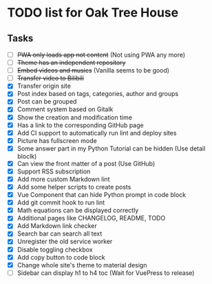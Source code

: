 # TODO list for Oak Tree House

## Tasks

- [ ] <del>PWA only loads app not content</del> (Not using PWA any more)
- [ ] <del>Theme has an independent repository</del>
- [ ] <del>Embed videos and musics</del> (Vanilla seems to be good)
- [ ] <del>Transfer video to Bilibili</del>
- [x] Transfer origin site
- [x] Post index based on tags, categories, author and groups
- [x] Post can be grouped
- [x] Comment system based on Gitalk
- [x] Show the creation and modification time
- [x] Has a link to the corresponding GitHub page
- [x] Add CI support to automatically run lint and deploy sites
- [x] Picture has fullscreen mode
- [x] Some answer part in my Python Tutorial can be hidden (Use detail bloclk)
- [x] Can view the front matter of a post (Use GitHub)
- [x] Support RSS subscription
- [x] Add more custom Markdown lint
- [x] Add some helper scripts to create posts
- [x] Vue Component that can hide Python prompt in code block
- [x] Add git commit hook to run lint
- [x] Math equations can be displayed correctly
- [x] Additional pages like CHANGELOG, README, TODO
- [x] Add Markdown link checker
- [x] Search bar can search all text
- [x] Unregister the old service worker
- [x] Disable toggling checkbox
- [x] Add copy button to code block
- [x] Change whole site's theme to material design
- [ ] Sidebar can display h1 to h4 toc (Wait for VuePress to release)
